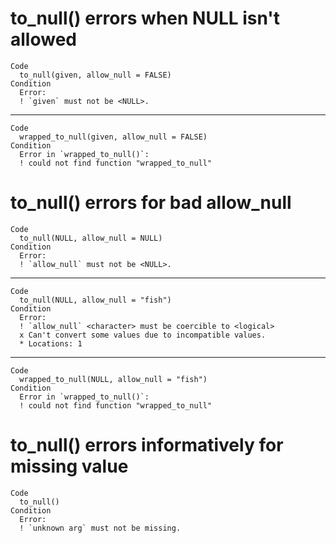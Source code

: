 # to_null() errors when NULL isn't allowed

    Code
      to_null(given, allow_null = FALSE)
    Condition
      Error:
      ! `given` must not be <NULL>.

---

    Code
      wrapped_to_null(given, allow_null = FALSE)
    Condition
      Error in `wrapped_to_null()`:
      ! could not find function "wrapped_to_null"

# to_null() errors for bad allow_null

    Code
      to_null(NULL, allow_null = NULL)
    Condition
      Error:
      ! `allow_null` must not be <NULL>.

---

    Code
      to_null(NULL, allow_null = "fish")
    Condition
      Error:
      ! `allow_null` <character> must be coercible to <logical>
      x Can't convert some values due to incompatible values.
      * Locations: 1

---

    Code
      wrapped_to_null(NULL, allow_null = "fish")
    Condition
      Error in `wrapped_to_null()`:
      ! could not find function "wrapped_to_null"

# to_null() errors informatively for missing value

    Code
      to_null()
    Condition
      Error:
      ! `unknown arg` must not be missing.

